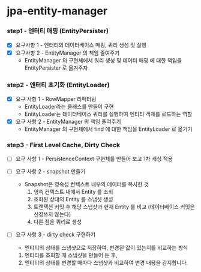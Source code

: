 # jpa-entity-manager

### step1 - 엔터티 매핑 (EntityPersister)

- [x] 요구사항 1 - 엔터티의 데이터베이스 매핑, 쿼리 생성 및 실행
- [x] 요구사항 2 - EntityManager 의 책임 줄여주기
  - EntityManager 의 구현체에서 쿼리 생성 및 데이터 매핑 에 대한 책임을 EntityPersister 로 옮겨주자

### step2 - 엔터티 초기화 (EntityLoader)

- [x] 요구 사항 1 - RowMapper 리팩터링
  - EntityLoader라는 클래스를 만들어 구현
  - EntityLoader는 데이터베이스 쿼리를 실행하여 엔티티 객체를 로드하는 역할
- [x] 요구 사항 2 - EntityManager 의 책임 줄여주기
  - EntityManager 의 구현체에서 find 에 대한 책임을 EntityLoader 로 옮기기


### step3 - First Level Cache, Dirty Check

- [ ] 요구 사항 1 - PersistenceContext 구현체를 만들어 보고 1차 캐싱 적용
- [ ] 요구 사항 2 - snapshot 만들기
  - Snapshot은 영속성 컨텍스트 내부의 데이터를 복사한 것
    1. 영속 컨텍스트 내에서 Entity 를 조회
    2. 조회된 상태의 Entity 를 스냅샷 생성
    3. 트랜잭션 커밋 후 해당 스냅샷과 현재 Entity 를 비교 (데이터베이스 커밋은 신경쓰지 않는다)
    4. 다른 점을 쿼리로 생성

- [ ] 요구 사항 3 - dirty check 구현하기
  - 엔티티의 상태를 스냅샷으로 저장하여, 변경된 값이 있는지를 비교하는 방식
  1. 엔티티를 조회할 때 스냅샷을 만들어 둔 후,
  2. 엔티티의 상태를 변경할 때마다 스냅샷과 비교하여 변경 내용을 감지합니다.

